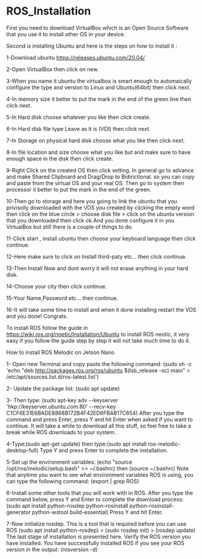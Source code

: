 # ROS_Installation
First you need to download VirtualBox which is an Open Source Software that you use it to install other OS in your device.

Second is installing Ubuntu and here is the steps on how to install it :

1-Download ubuntu https://releases.ubuntu.com/20.04/

2-Open VirtualBox then click on new.

3-When you name it ubuntu the virtualbox is smart enough to automaically configure the type and version
 to Linux and Ubuntu(64bit) then click next.
 
 4-In memory size it better to put the mark in the end of the green line then click next.
 
 5-In Hard disk choose whatever you like then click create.
 
 6-In Hard disk file type Leave as it is (VDI) then click next.
 
 7-In Storage on physical hard disk choose what you like then click next.
 
 8-In file location and size choose what you like but and make sure to have enough space in the disk then click create.
 
 9-Right Click on the created OS then click setting. In general go to advance and make Shared Clipboard and Drag/Drop to Bidirictional. so you can copy and paste from the virtual OS and your real OS. Then go to system then processor it better to put the mark in the end of the green.
 
 10-Then go to storage and here you going to link the ubuntu that you privisolly downloaded with the VOS you created by clicking the empty word then click on the blue circle > choose disk file > click on the ubuntu version that you downloaded then click ok.And you done configure it in you VirtualBox but still there is a couple of things to do.
 
 11-Click start , install ubuntu then choose your keyboard language then click continue.
 
 12-Here make sure to click on Install third-paty etc... then click continue.
 
 13-Then Install Now and dont worry it will not erase anything in your hard disk. 
 
 14-Choose your city then click continue.
 
 15-Your Name,Password etc... then continue.
 
 16-It will take some time to install and when it done installing restart the VOS and you done! Congrats.
 
 To install ROS follow the guide in https://wiki.ros.org/noetic/Installation/Ubuntu to install ROS neotic, it very easy if you follow the guide step by step it will not take much time to do it.


How to install ROS Melodic on Jetson Nano

1- Open new Terminal and copy paste the following command: (sudo sh -c 'echo "deb http://packages.ros.org/ros/ubuntu $(lsb_release -sc) main" > /etc/apt/sources.list.d/ros-latest.list')

2- Update the package list: (sudo apt update)

3- Then type: (sudo apt-key adv --keyserver 'hkp://keyserver.ubuntu.com:80' --recv-key C1CF6E31E6BADE8868B172B4F42ED6FBAB17C654) After you type the command and press Enter, press Y and hit Enter when asked if you want to continue. It will take a while to download all this stuff, so feel free to take a break while ROS downloads to your system.

4-Type:(sudo apt-get update) then type:(sudo apt install ros-melodic-desktop-full) Type Y and press Enter to complete the installation.

5-Set up the environment variables: (echo "source /opt/ros/melodic/setup.bash" >> ~/.bashrc) then (source ~/.bashrc) Note that anytime you want to see what environment variables ROS is using, you can type the following command: (export | grep ROS)

6-Install some other tools that you will work with in ROS. After you type the command below, press Y and Enter to complete the download process: (sudo apt install python-rosdep python-rosinstall python-rosinstall-generator python-wstool build-essential) Press Y and hit
Enter.

7-Now initialize rosdep. This is a tool that is required before you can use ROS (sudo apt install python-rosdep) > (sudo rosdep init) > (rosdep update) The last stage of installation is presented here. Verify the ROS version you have installed. You have successfully installed ROS if you see your ROS version in the output: (rosversion -d)
